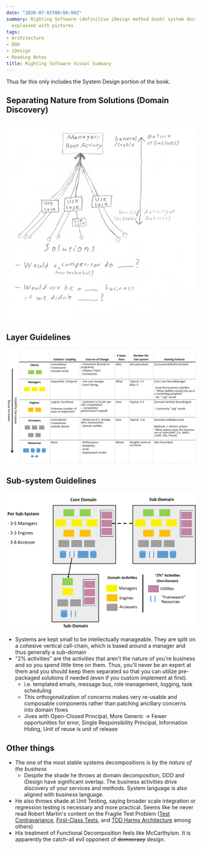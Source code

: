 ```yaml
---
date: "2020-07-03T00:00:00Z"
summary: Righting Software (definitive iDesign method book) system design principles
  explained with pictures
tags:
- Architecture
- DDD
- iDesign
- Reading Notes
title: Righting Software Visual Summary
---
```


Thus far this only includes the System Design portion of the book.
<!--more-->

## Separating Nature from Solutions (Domain Discovery)
![Solution Scrubbing](../../static/post-media/IDesign-System/iDesignSolutionScubbing.png)

## Layer Guidelines
![Rule of Thumb Grid](../../static/post-media/IDesign-System/iDesignRuleofThumbGrid.png)

## Sub-system Guidelines
![Sub-system breakdown](../../static/post-media/IDesign-System/iDesignSubsystems.png)

 - Systems are kept small to be intellectually manageable. They are split on a cohesive vertical call-chain, which is based around a manager and thus generally a sub-domain
 - "2% activities" are the activities that aren't the nature of you're business and so you spend little time on them. Thus, you'll never be an expert at them and you should keep them separated so that you can utilize pre-packaged solutions if needed (even if you custom implement at first). 
   - i.e. templated emails, message bus, role management, logging, task scheduling
   - This orthogonalization of concerns makes very re-usable and composable components rather than patching ancillary concerns into domain flows
   - Jives with Open-Closed Principal, More Generic -> Fewer opportunities for error, Single Responsibility Principal, Information Hiding, Unit of reuse is unit of release

## Other things
 - The one of the most stable systems decompositions is by the *nature of the business*
   - Despite the shade he throws at domain decomposition, DDD and iDesign have significant overlap. The business activities drive discovery of your services and methods. System language is also aligned with business language.
 - He also throws shade at Unit Testing, saying broader scale integration or regression testing is necessary and more practical. Seems like he never read Robert Martin's content on the Fragile Test Problem ([Test Contravariance](https://blog.cleancoder.com/uncle-bob/2017/10/03/TestContravariance.html), [First-Class Tests](https://blog.cleancoder.com/uncle-bob/2017/05/05/TestDefinitions.html), and [TDD Harms Architecture](https://blog.cleancoder.com/uncle-bob/2017/03/03/TDD-Harms-Architecture.html) among others)
 - His treatment of Functional Decomposition feels like McCarthyism. It is apparently the catch-all evil opponent of ~~democracy~~ design.